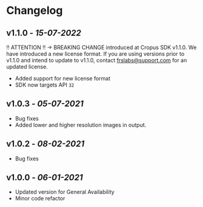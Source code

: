 # Changelog

## **v1.1.0** - *15-07-2022*
‼ ATTENTION ‼ → BREAKING CHANGE introduced at Cropus SDK v1.1.0. We have introduced a new license format. If you are using versions prior to v1.1.0 and intend to update to v1.1.0, contact frslabs@support.com for an updated license.
- Added support for new license format
- SDK now targets API `32`

## **v1.0.3** - *05-07-2021*
- Bug fixes
- Added lower and higher resolution images in output.

## **v1.0.2** - *08-02-2021*
- Bug fixes

## **v1.0.0** - *06-01-2021*
- Updated version for General Availability
- Minor code refactor
